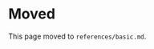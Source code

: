 <!--
SPDX-License-Identifier: MIT
File: docs/basic-language-reference.md
Purpose: Stub redirect to references/basic.md.
-->

# Moved

This page moved to `references/basic.md`.
